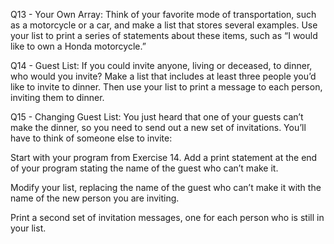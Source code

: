 Q13 - Your Own Array: Think of your favorite mode of transportation, such as a motorcycle or a car, and make a list that stores several examples. Use your list to print a series of statements about these items, such as “I would like to own a Honda motorcycle.”

Q14 - Guest List: If you could invite anyone, living or deceased, to dinner, who would you invite? Make a list that includes at least three people you’d like to invite to dinner. Then use your list to print a message to each person, inviting them to dinner.

Q15 - Changing Guest List: You just heard that one of your guests can’t make the dinner, so you need to send out a new set of invitations. You’ll have to think of someone else to invite:

Start with your program from Exercise 14. Add a print statement at the end of your program stating the name of the guest who can’t make it.

Modify your list, replacing the name of the guest who can’t make it with the name of the new person you are inviting.

Print a second set of invitation messages, one for each person who is still in your list.